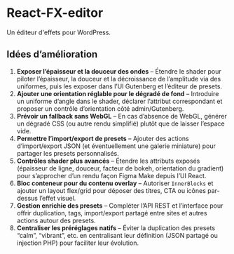 # React-FX-editor

Un éditeur d'effets pour WordPress.

## Idées d’amélioration

1. **Exposer l’épaisseur et la douceur des ondes** – Étendre le shader pour piloter l’épaisseur, la douceur et la décroissance de l’amplitude via des uniformes, puis les exposer dans l’UI Gutenberg et l’éditeur de presets.
2. **Ajouter une orientation réglable pour le dégradé de fond** – Introduire un uniforme d’angle dans le shader, déclarer l’attribut correspondant et proposer un contrôle d’orientation côté admin/Gutenberg.
3. **Prévoir un fallback sans WebGL** – En cas d’absence de WebGL, générer un dégradé CSS (ou autre rendu simplifié) plutôt que de laisser l’espace vide.
4. **Permettre l’import/export de presets** – Ajouter des actions d’import/export JSON (et éventuellement une galerie miniature) pour partager les presets personnalisés.
5. **Contrôles shader plus avancés** – Étendre les attributs exposés (épaisseur de ligne, douceur, facteur de bokeh, orientation du gradient) pour s’approcher d’un rendu façon Figma Make depuis l’UI React.
6. **Bloc conteneur pour du contenu overlay** – Autoriser `InnerBlocks` et ajouter un layout flex/grid pour déposer des titres, CTA ou icônes par-dessus l’effet visuel.
7. **Gestion enrichie des presets** – Compléter l’API REST et l’interface pour offrir duplication, tags, import/export partagé entre sites et autres actions autour des presets.
8. **Centraliser les préréglages natifs** – Éviter la duplication des presets “calm”, “vibrant”, etc. en centralisant leur définition (JSON partagé ou injection PHP) pour faciliter leur évolution.
